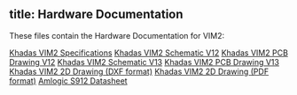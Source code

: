 title: Hardware Documentation
---

These files contain the Hardware Documentation for VIM2:

[Khadas VIM2 Specifications](https://dl.khadas.com/Hardware/VIM2/Specs/VIM2_Specs.pdf)
[Khadas VIM2 Schematic V12](https://dl.khadas.com/Hardware/VIM2/Schematic/VIM2_V12_Sch.pdf)
[Khadas VIM2 PCB Drawing V12](https://dl.khadas.com/Hardware/VIM2/Schematic/VIM2_V12_Silk.pdf)
[Khadas VIM2 Schematic V13](https://dl.khadas.com/Hardware/VIM2/Schematic/VIM2_V13_Sch.pdf)
[Khadas VIM2 PCB Drawing V13](https://dl.khadas.com/Hardware/VIM2/Schematic/VIM2_V13_Silk.pdf)
[Khadas VIM2 2D Drawing (DXF format)](https://dl.khadas.com/Hardware/VIM2/DXF/VIM2_V12_DXF.7z)
[Khadas VIM2 2D Drawing (PDF format)](https://dl.khadas.com/Hardware/VIM2/DXF/VIM2_V12_DXF.pdf)
[Amlogic S912 Datasheet](https://dl.khadas.com/Hardware/VIM2/Datasheet/S912_Datasheet_V0.220170314publicversion-Wesion.pdf)
